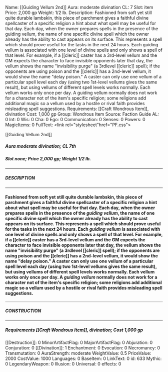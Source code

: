 Name: [[Guiding Vellum 2nd]]
Aura: moderate divination
CL: 7
Slot: item
Price: 2,000 gp
Weight: 1/2 lb.
Description: Fashioned from soft yet still quite durable lambskin, this piece of parchment gives a faithful divine spellcaster of a specific religion a hint about what spell may be useful for that day. Each day, when the owner prepares spells in the presence of the guiding vellum, the name of one specific divine spell which the owner already has the ability to cast appears on its surface. This represents a spell which should prove useful for the tasks in the next 24 hours. Each guiding vellum is associated with one level of divine spells and only shows a spell of that level. For example, if a [[cleric]] caster has a 3rd-level vellum and the GM expects the character to face invisible opponents later that day, the vellum shows the name "invisibility purge" (a 3rdlevel [[cleric]] spell); if the opponents are using poison and the [[cleric]] has a 2nd-level vellum, it would show the name "delay poison." A caster can only use one vellum of a particular spell level each day (using two 1st-level vellums gives the same result), but using vellums of different spell levels works normally. Each vellum works only once per day. A guiding vellum normally does not work for a character not of the item's specific religion; some religions add additional magic so a vellum used by a hostile or rival faith provides misleading spell suggestions.
Requirements: [[Craft Wondrous Item]], divination
Cost: 1,000 gp
Group: Wondrous Item
Source: Faction Guide
AL: 0
Int: 0
Wis: 0
Cha: 0
Ego: 0
Communication: 0
Senses: 0
Powers: 0
MagicItems: 0
FullText: <link rel="stylesheet"href="PF.css"><div class="heading"><p class="alignleft">[[Guiding Vellum 2nd]]</p><div style="clear: both;"></div></div><div><h5><b>Aura </b>moderate divination; <b>CL </b>7th</h5><h5><b>Slot </b>none; <b>Price </b>2,000 gp; <b>Weight </b>1/2 lb.</h5></div><hr/><div><h5><b>DESCRIPTION</b></h5></div><hr/><div><h4><p>Fashioned from soft yet still quite durable lambskin, this piece of parchment gives a faithful divine spellcaster of a specific religion a hint about what spell may be useful for that day. Each day, when the owner prepares spells in the presence of the <i>guiding vellum</i>, the name of one specific divine spell which the owner already has the ability to cast appears on its surface. This represents a spell which should prove useful for the tasks in the next 24 hours. Each <i>guiding vellum</i> is associated with one level of divine spells and only shows a spell of that level. For example, if a [[cleric]] caster has a 3rd-level vellum and the GM expects the character to face invisible opponents later that day, the vellum shows the name "invisibility purge" (a 3rdlevel [[cleric]] spell); if the opponents are using poison and the [[cleric]] has a 2nd-level vellum, it would show the name "delay poison." A caster can only use one vellum of a particular spell level each day (using two 1st-level vellums gives the same result), but using vellums of different spell levels works normally. Each vellum works only once per day. A <i>guiding vellum</i> normally does not work for a character not of the item's specific religion; some religions add additional magic so a vellum used by a hostile or rival faith provides misleading spell suggestions.</p></h4></div><hr/><div><h5><b>CONSTRUCTION</b></h5></div><hr/><div><h5><b>Requirements </b>[[Craft Wondrous Item]], <i>divination</i>; <b>Cost </b>1,000 gp</h5></div>
[[Destruction]]: 0
MinorArtifactFlag: 0
MajorArtifactFlag: 0
Abjuration: 0
Conjuration: 0
[[Divination]]: 1
Enchantment: 0
Evocation: 0
Necromancy: 0
Transmutation: 0
AuraStrength: moderate
WeightValue: 0.5
PriceValue: 2000
CostValue: 1000
Languages: 0
BaseItem: 0
LinkText: 0
id: 633
Mythic: 0
LegendaryWeapon: 0
Illusion: 0
Universal: 0
effects: 0
